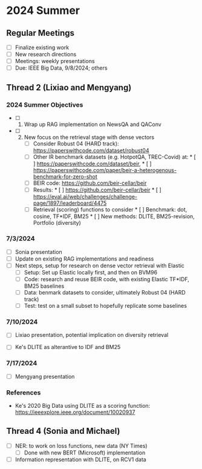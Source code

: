 # 2024 Summer

## Regular Meetings

* [ ] Finalize existing work
* [ ] New research directions
* [ ] Meetings: weekly presentations
* [ ] Due: IEEE Big Data, 9/8/2024; others

## Thread 2 (Lixiao and Mengyang)

### 2024 Summer Objectives

* [ ] 1. Wrap up RAG implementation on NewsQA and QAConv
* [ ] 2. New focus on the retrieval stage with dense vectors
      * [ ] Consider Robust 04 (HARD track): https://paperswithcode.com/dataset/robust04
      * [ ] Other IR benchmark datasets (e.g. HotpotQA, TREC-Covid) at: 
            * [ ] https://paperswithcode.com/dataset/beir, 
            * [ ] https://paperswithcode.com/paper/beir-a-heterogenous-benchmark-for-zero-shot
      * [ ] BEIR code: https://github.com/beir-cellar/beir
      * [ ] Results: 
            * [ ] https://github.com/beir-cellar/beir
            * [ ] https://eval.ai/web/challenges/challenge-page/1897/leaderboard/4475
      * [ ] Retrieval (scoring) functions to consider
            * [ ] Benchmark: dot, cosine, TF*IDF, BM25
            * [ ] New methods: DLITE, BM25-revision, Portfolio (diversity)

### 7/3/2024

* [ ] Sonia presentation
* [ ] Update on existing RAG implementations and readiness
* [ ] Next steps, setup for research on dense vector retrieval with Elastic
  * [ ] Setup: Set up Elastic locally first, and then on BVM96
  * [ ] Code: research and reuse BEIR code, with existing Elastic TF*IDF, BM25 baselines
  * [ ] Data: benmark datasets to consider, ultimately Robust 04 (HARD track)
  * [ ] Test: test on a small subset to hopefully replicate some baselines

### 7/10/2024

* [ ] Lixiao presentation, potential implication on diversity retrieval
* [ ] Ke's DLITE as alterantive to IDF and BM25


### 7/17/2024

* [ ] Mengyang presentation

### References

* Ke's 2020 Big Data using DLITE as a scoring function: https://ieeexplore.ieee.org/document/10020937

## Thread 4 (Sonia and Michael)

* [ ] NER: to work on loss functions, new data (NY Times)
    * [ ] Done with new BERT (Microsoft) implementation
* [ ] Information representation with DLITE, on RCV1 data